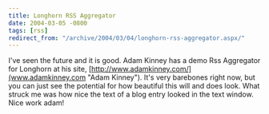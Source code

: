 ```yaml
---
title: Longhorn RSS Aggregator
date: 2004-03-05 -0800
tags: [rss]
redirect_from: "/archive/2004/03/04/longhorn-rss-aggregator.aspx/"
---
```


I've seen the future and it is good. Adam Kinney has a demo Rss
Aggregator for Longhorn at his site,
[http://www.adamkinney.com/](www.adamkinney.com "Adam Kinney"). It's
very barebones right now, but you can just see the potential for how
beautiful this will and does look. What struck me was how nice the text
of a blog entry looked in the text window. Nice work adam!

